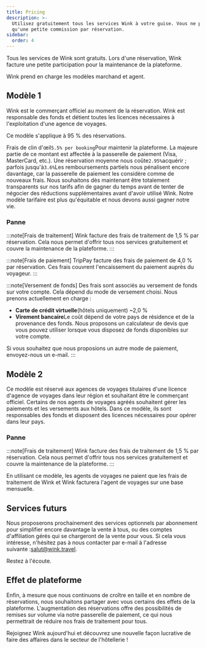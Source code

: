 ```yaml
---
title: Pricing
description: >-
  Utilisez gratuitement tous les services Wink à votre guise. Vous ne payez
  qu'une petite commission par réservation.
sidebar:
  order: 4
---
```

Tous les services de Wink sont gratuits. Lors d'une réservation, Wink facture une petite participation pour la maintenance de la plateforme.

Wink prend en charge les modèles marchand et agent.

## Modèle 1

Wink est le commerçant officiel au moment de la réservation. Wink est responsable des fonds et détient toutes les licences nécessaires à l'exploitation d'une agence de voyages.

Ce modèle s'applique à 95 % des réservations.

Frais de clin d'œil`5.5% per booking`Pour maintenir la plateforme.
La majeure partie de ce montant est affectée à la passerelle de paiement (Visa, MasterCard, etc.). Une réservation moyenne nous coûte`2.95%`acquérir ; parfois jusqu'à`3.6%`Les remboursements partiels nous pénalisent encore davantage, car la passerelle de paiement les considère comme de nouveaux frais.
Nous souhaitons dès maintenant être totalement transparents sur nos tarifs afin de gagner du temps avant de tenter de négocier des réductions supplémentaires avant d'avoir utilisé Wink. Notre modèle tarifaire est plus qu'équitable et nous devons aussi gagner notre vie.

### Panne

:::note\[Frais de traitement]
Wink facture des frais de traitement de 1,5 % par réservation. Cela nous permet d'offrir tous nos services gratuitement et couvre la maintenance de la plateforme.
:::

:::note\[Frais de paiement]
TripPay facture des frais de paiement de 4,0 % par réservation. Ces frais couvrent l'encaissement du paiement auprès du voyageur.
:::

:::note\[Versement de fonds]
Des frais sont associés au versement de fonds sur votre compte. Cela dépend du mode de versement choisi. Nous prenons actuellement en charge :

* **Carte de crédit virtuelle**(hôtels uniquement) ~2,0 %
* **Virement bancaire**Le coût dépend de votre pays de résidence et de la provenance des fonds. Nous proposons un calculateur de devis que vous pouvez utiliser lorsque vous disposez de fonds disponibles sur votre compte.

Si vous souhaitez que nous proposions un autre mode de paiement, envoyez-nous un e-mail.
:::

## Modèle 2

Ce modèle est réservé aux agences de voyages titulaires d'une licence d'agence de voyages dans leur région et souhaitant être le commerçant officiel. Certains de nos agents de voyages agréés souhaitent gérer les paiements et les versements aux hôtels. Dans ce modèle, ils sont responsables des fonds et disposent des licences nécessaires pour opérer dans leur pays.

### Panne

:::note\[Frais de traitement]
Wink facture des frais de traitement de 1,5 % par réservation. Cela nous permet d'offrir tous nos services gratuitement et couvre la maintenance de la plateforme.
:::

En utilisant ce modèle, les agents de voyages ne paient que les frais de traitement de Wink et Wink facturera l'agent de voyages sur une base mensuelle.

## Services futurs

Nous proposerons prochainement des services optionnels par abonnement pour simplifier encore davantage la vente à tous, ou des comptes d'affiliation gérés qui se chargeront de la vente pour vous. Si cela vous intéresse, n'hésitez pas à nous contacter par e-mail à l'adresse suivante :[salut@wink.travel](mailto:hi@wink.travel).

Restez à l'écoute.

## Effet de plateforme

Enfin, à mesure que nous continuons de croître en taille et en nombre de réservations, nous souhaitons partager avec vous certains des effets de la plateforme. L'augmentation des réservations offre des possibilités de remises sur volume via notre passerelle de paiement, ce qui nous permettrait de réduire nos frais de traitement pour tous.

Rejoignez Wink aujourd'hui et découvrez une nouvelle façon lucrative de faire des affaires dans le secteur de l'hôtellerie !

